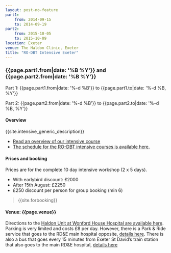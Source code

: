 ```yaml
---
layout: post-no-feature
part1:
    from: 2014-09-15
    to: 2014-09-19
part2:
    from: 2015-10-05
    to: 2015-10-09
location: Exeter
venue: The Haldon Clinic, Exeter
title: "RO-DBT Intensive Exeter"
---
```



### {{page.part1.from|date: '%B %Y'}}  and {{page.part2.from|date: '%B %Y'}}

Part 1:
    {{page.part1.from|date: '%-d %B'}} to {{page.part1.to|date: '%-d %B, %Y'}}

Part 2:
    {{page.part2.from|date: '%-d %B'}} to {{page.part2.to|date: '%-d %B, %Y'}}



#### Overview

{{site.intensive_generic_description}}

- [Read an overview of our intensive course](/training/intensive.html)
- [The schedule for the RO-DBT intensive courses is available here.](/training/intensive-timetable.html)


#### Prices and booking

Prices are for the complete 10 day intensive workshop (2 x 5 days).

- With earlybird discount: £2000
- After 15th August: £2250
- £250 discount per person for group booking (min 6)

> {{site.forbooking}}


#### Venue: {{page.venue}}

Directions to the [Haldon Unit at Wonford House Hospital are available here](http://www.nhs.uk/Services/hospitals/MapsAndDirections/DefaultView.aspx?id=3118). Parking is very limited and costs £8 per day. However, there is a Park & Ride service that goes to the RD&E main hospital opposite, [details here](http://www.rdehospital.nhs.uk/patients/where/parkandride.html). There is also a bus that goes every 15 minutes from Exeter St David’s train station that also goes to the main RD&E hospital, [details here](http://www.stagecoachbus.com/pdfs/XDAH000.pdf)



